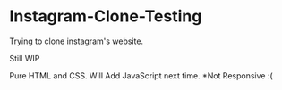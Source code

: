# Instagram-Clone-Testing

Trying to clone instagram's website.

Still WIP

Pure HTML and CSS.
Will Add JavaScript next time.
*Not Responsive :(
